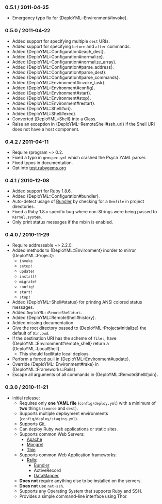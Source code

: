 ### 0.5.1 / 2011-04-25

* Emergency typo fix for {DeploYML::Environment#invoke}.

### 0.5.0 / 2011-04-22

* Added support for specifying multiple `dest` URIs.
* Added support for specifying `before` and `after` commands.
* Added {DeploYML::Configuration#each_dest}.
* Added {DeploYML::Configuration#normalize}.
* Added {DeploYML::Configuration#normalize_array}.
* Added {DeploYML::Configuration#parse_address}.
* Added {DeploYML::Configuration#parse_dest}.
* Added {DeploYML::Configuration#parse_commands}.
* Added {DeploYML::Environment#invoke_task}.
* Added {DeploYML::Environment#config}.
* Added {DeploYML::Environment#start}.
* Added {DeploYML::Environment#stop}.
* Added {DeploYML::Environment#restart}.
* Added {DeploYML::Shell#uri}.
* Added {DeploYML::Shell#exec}.
* Converted {DeploYML::Shell} into a Class.
* Raise an exception in {DeploYML::RemoteShell#ssh_uri} if the Shell URI
  does not have a host component.

### 0.4.2 / 2011-04-11

* Require rprogram ~> 0.2.
* Fixed a typo in `gemspec.yml` which crashed the Psych YAML parser.
* Fixed typos in documentation.
* Opt into [test.rubygems.org](http://test.rubygems.org/)

### 0.4.1 / 2010-12-08

* Added support for Ruby 1.8.6.
* Added {DeploYML::Configuration#bundler}.
* Auto-detect usage of [Bundler](http://gembundler.com/) by checking for a
  `Gemfile` in project directories.
* Fixed a Ruby 1.8.x specific bug where non-Strings were being passed to
  `Kernel.system`.
* Only print status messages if the mixin is enabled.

### 0.4.0 / 2010-11-29

* Require addressable ~> 2.2.0.
* Added methods to {DeploYML::Environment} inorder to mirror
  {DeploYML::Project}:
  * `invoke`
  * `setup!`
  * `update!`
  * `install!`
  * `migrate!`
  * `config!`
  * `start!`
  * `stop!`
* Added {DeploYML::Shell#status} for printing ANSI colored status messages.
* Added `DeploYML::RemoteShell#uri`.
* Added {DeploYML::RemoteShell#history}.
* Added missing documentation.
* Give the root directory passed to {DeploYML::Project#initialize} the
  default of `Dir.pwd`.
* If the destination URI has the scheme of `file:`, have
  {DeploYML::Environment#remote_shell} return a {DeploYML::LocalShell}.
  * This should facilitate local deploys.
* Perform a forced pull in {DeploYML::Environment#update}.
* Override {DeploYML::Environment#rake} in {DeploYML::Frameworks::Rails}.
* Escape all arguments of all commands in {DeploYML::RemoteShell#join}.

### 0.3.0 / 2010-11-21

* Initial release:
  * Requires only **one YAML file** (`config/deploy.yml`) with a minimum of
    **two** things (`source` and `dest`).
  * Supports multiple deployment environments (`config/deploy/staging.yml`).
  * Supports [Git](http://www.git-scm.com/).
  * Can deploy Ruby web applications or static sites.
  * Supports common Web Servers:
    * [Apache](http://www.apache.org/)
    * [Mongrel](https://github.com/fauna/mongrel)
    * [Thin](http://code.macournoyer.com/thin/)
  * Supports common Web Application frameworks:
    * [Rails](http://rubyonrails.org/):
      * [Bundler](http://gembundler.com/)
      * ActiveRecord
      * [DataMapper](http://datamapper.org/)
  * **Does not** require anything else to be installed on the servers.
  * **Does not** use `net-ssh`.
  * Supports any Operating System that supports Ruby and SSH.
  * Provides a simple command-line interface using Thor.

